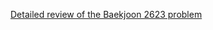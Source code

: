 [Detailed review of the Baekjoon 2623 problem](https://choicube84.github.io/study/2024/01/17/baekjoon_2623.html)
